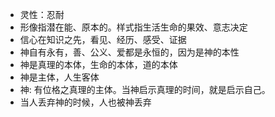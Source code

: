 * 灵性：忍耐
* 形像指潜在能、原本的。样式指生活生命的果效、意志决定
* 信心在知识之先，看见、经历、感受、证据
* 神自有永有，善、公义、爱都是永恒的，因为是神的本性
* 神是真理的本体，生命的本体，道的本体
* 神是主体，人生客体
* 神: 有位格之真理的主体。当神启示真理的时间，就是启示自己。
* 当人丢弃神的时候，人也被神丢弃


